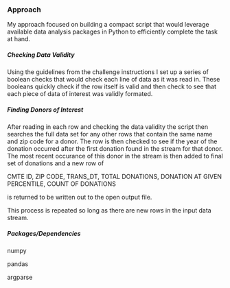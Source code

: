 ### Approach

My approach focused on building a compact script that would leverage available data analysis packages in Python to 
efficiently complete the task at hand. 

##### Checking Data Validity
   
Using the guidelines from the challenge instructions I set up a series of boolean checks that would check each line of 
data as it was read in. These booleans quickly check if the row itself is valid and then check to see that each piece of
data of interest was validly formated.

##### Finding Donors of Interest

After reading in each row and checking the data validity the script then searches the full data set for any other rows
that contain the same name and zip code for a donor. The row is then checked to see if the year of the donation occurred
after the first donation found in the stream for that donor. The most recent occurance of this donor in the stream is 
then added to final set of donations and a new row of 

CMTE ID, ZIP CODE, TRANS_DT, TOTAL DONATIONS, DONATION AT GIVEN PERCENTILE, COUNT OF DONATIONS

is returned to be written out to the open output file.

This process is repeated so long as there are new rows in the input data stream.

##### Packages/Dependencies

numpy

pandas

argparse
